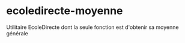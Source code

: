 # ecoledirecte-moyenne
 Utilitaire EcoleDirecte dont la seule fonction est d'obtenir sa moyenne générale
